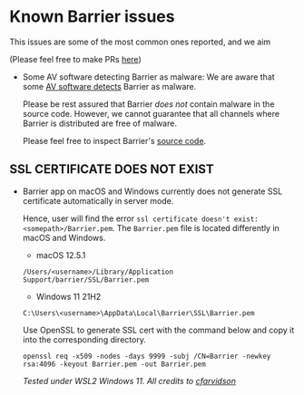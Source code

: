 # Known Barrier issues

This issues are some of the most common ones reported, and we aim

(Please feel free to make PRs [here][wiki_repo])

- Some AV software detecting Barrier as malware:
  We are aware that some [AV software detects](av_issue) Barrier as
  malware.

  Please be rest assured that Barrier _does not_ contain malware in
  the source code. However, we cannot guarantee that all channels
  where Barrier is distributed are free of malware.

  Please feel free to inspect Barrier's [source code][src_code].

## SSL CERTIFICATE DOES NOT EXIST

- Barrier app on macOS and Windows currently does not generate SSL certificate automatically in server mode.

  Hence, user will find the error `ssl certificate doesn't exist: <somepath>/Barrier.pem`. The `Barrier.pem` file is located differently in macOS and Windows. 

  - macOS 12.5.1
  ```shell
  /Users/<username>/Library/Application Support/barrier/SSL/Barrier.pem
  ```

  - Windows 11 21H2
  
  ```shell
  C:\Users\<username>\AppData\Local\Barrier\SSL\Barrier.pem
  ```

  Use OpenSSL to generate SSL cert with the command below and copy it into the corresponding directory.

  ```shell
  openssl req -x509 -nodes -days 9999 -subj /CN=Barrier -newkey rsa:4096 -keyout Barrier.pem -out Barrier.pem
  ``` 
 
  *Tested under WSL2 Windows 11. All credits to [cfarvidson](https://github.com/debauchee/barrier/issues/231#issuecomment-962421337)* 
  



[wiki_repo]: https://github.com/debauchee/barrier-wiki
[av_issue]: https://github.com/debauchee/barrier/issues/666
[src_code]: https://github.com/debauchee/barrier.git
